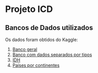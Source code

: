 # Projeto ICD

## Bancos de Dados utilizados

Os dados foram obtidos do Kaggle:

1. [Banco geral](https://www.kaggle.com/datasets/anshtanwar/global-data-on-sustainable-energy/data) 
2. [Banco com dados separados por tipos](https://www.kaggle.com/datasets/belayethossainds/renewable-energy-world-wide-19652022)
3. [IDH](https://ourworldindata.org/grapher/human-development-index)
4. [Países por continentes](https://www.kaggle.com/datasets/hserdaraltan/countries-by-continent)

